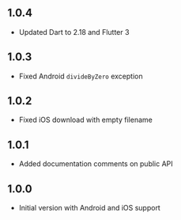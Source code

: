## 1.0.4

* Updated Dart to 2.18 and Flutter 3

## 1.0.3

* Fixed Android `divideByZero` exception

## 1.0.2

* Fixed iOS download with empty filename

## 1.0.1

* Added documentation comments on public API

## 1.0.0

* Initial version with Android and iOS support
